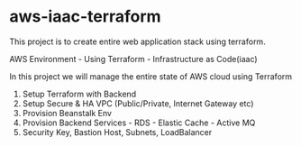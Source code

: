 # aws-iaac-terraform
This project is to create entire web application stack using terraform.

AWS Environment - Using Terraform - Infrastructure as Code(iaac)

In this project we will manage the entire state of AWS cloud using Terraform

1. Setup Terraform with Backend
2. Setup Secure & HA VPC (Public/Private, Internet Gateway etc)
3. Provision Beanstalk Env
4. Provision Backend Services
        - RDS
        - Elastic Cache
        - Active MQ
5. Security Key, Bastion Host, Subnets, LoadBalancer  

